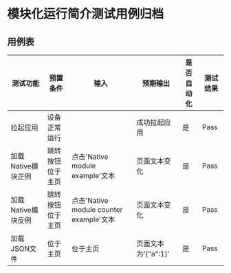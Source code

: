 # 模块化运行简介测试用例归档

## 用例表

| 测试功能           | 预置条件         | 输入                                    | 预期输出            | 是否自动化 | 测试结果 |
| ------------------ | ---------------- | --------------------------------------- | ------------------- | ---------- | -------- |
| 拉起应用           | 设备正常运行     |                                         | 成功拉起应用        | 是         | Pass     |
| 加载Native模块正例 | 跳转按钮位于主页 | 点击'Native module example'文本         | 页面文本变化        | 是         | Pass     |
| 加载Native模块反例 | 跳转按钮位于主页 | 点击'Native module counter example'文本 | 页面文本变化        | 是         | Pass     |
| 加载JSON文件       | 位于主页         | 位于主页                                | 页面文本为'{"a":1}' | 是         | Pass     |
